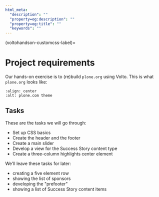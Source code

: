 ```yaml
---
html_meta:
  "description": ""
  "property=og:description": ""
  "property=og:title": ""
  "keywords": ""
---
```


(voltohandson-customcss-label)=

# Project requirements

Our hands-on exercise is to (re)build `plone.org` using Volto.
This is what `plone.org` looks like:

```{image} _static/plone.com_index.png
:align: center
:alt: plone.com theme
```

## Tasks

These are the tasks we will go through:

- Set up CSS basics
- Create the header and the footer
- Create a main slider
- Develop a view for the Success Story content type
- Create a three-column highlights center element

We'll leave these tasks for later:

- creating a five element row
- showing the list of sponsors
- developing the "prefooter"
- showing a list of Success Story content items
